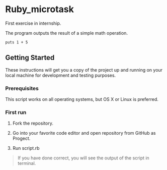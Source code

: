 # Ruby_microtask
First exercise in internship.

The program outputs the result of a simple math operation.

`puts 1 + 5`

## Getting Started 
These instructions will get you a copy of the project up and running on your local machine for development and testing purposes. 

### Prerequisites
This script works on all operating systems, but OS X or Linux is preferred.

### First run
1. Fork the repository.

2. Go into your favorite code editor and open repository from GitHub as Progect.

3. Run script.rb

>If you have done correct, you will see the output of the script in terminal.
